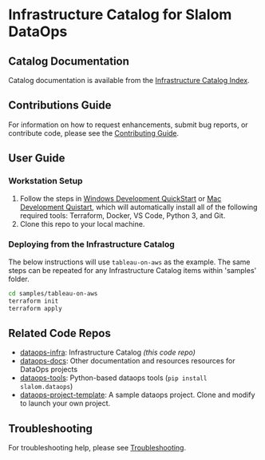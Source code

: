 # Infrastructure Catalog for Slalom DataOps

## Catalog Documentation

Catalog documentation is available from the [Infrastructure Catalog Index](catalog/README.md).

## Contributions Guide

For information on how to request enhancements, submit bug reports, or contribute code, please see the [Contributing Guide](docs/CONTRIBUTING.md).

## User Guide

### Workstation Setup

1. Follow the steps in [Windows Development QuickStart](https://docs.dataops.tk/setup/windows.html) or [Mac Development Quistart](https://docs.dataops.tk/setup/mac.html), which will automatically install all of the following required tools: Terraform, Docker, VS Code, Python 3, and Git.
2. Clone this repo to your local machine.

### Deploying from the Infrastructure Catalog

The below instructions will use `tableau-on-aws` as the example. The same steps can be repeated for any Infrastructure Catalog items within 'samples' folder.

```bash
cd samples/tableau-on-aws
terraform init
terraform apply
```

## Related Code Repos

* [dataops-infra](https://github.com/slalom-ggp/dataops-infra): Infrastructure Catalog _(this code repo)_
* [dataops-docs](https://github.com/slalom-ggp/dataops-docs): Other documentation and resources resources for DataOps projects
* [dataops-tools](https://github.com/slalom-ggp/dataops-powertools): Python-based dataops tools (`pip install slalom.dataops`)
* [dataops-project-template](https://github.com/slalom-ggp/dataops-project-template): A sample dataops project. Clone and modify to launch your own project.

## Troubleshooting

For troubleshooting help, please see [Troubleshooting](docs/troubleshooting.md).
